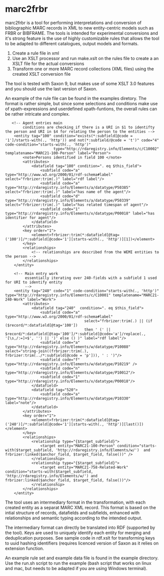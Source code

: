 # marc2frbr

marc2frbr is a tool for performing interpretations and conversion of bibliographic MARC records in XML to new entity-centric models such as FRBR or BIBFRAME. The tools is intended for experimental conversions and it's strong feature is the use of highly customizable rules that allows the tool to be adapted to different catalogues, output models and formats.

1. Create a rule file in xml
1. Use an XSLT processor and run make.xslt on the rules file to create a an XSLT file for the actual conversions
1. Transform one or more MARC record collections (XML files) using the created XSLT conversion file

The tool is tested with Saxon 9, but makes use of some XSLT 3.0 features and you should use the last version of Saxon.

An example of the rule file can be found in the examples diretory. The format is rather simple, but since some selections and conditions make use of xpath-expressions and userdefined xpath-funtions, the overall rules can be rather intricate and complex.
```
   <!-- Agent entries main 
        conditions are checking if there is a URI in $1 to identifty the person and URI in $4 for relating the person to the entities -->
    <entity tag="100" condition="exists(*:subfield[@code = '1']/starts-with(., 'http')) and not(*:subfield/@code = 't')" code="4" code-condition="starts-with(., 'http')"
                      type="http://rdaregistry.info/Elements/c/C10002" templatename="MARC21-100-Person" label="Person">
        <note>Persons identified in field 100 </note>
        <attributes>
            <datafield tag="100" condition=". eq $this_field">
                <subfield code="a" type="http://www.w3.org/2000/01/rdf-schema#label" select="frbrizer:trim(.)" label="rdf label"/>
                <subfield code="a" type="http://rdaregistry.info/Elements/a/datatype/P50385" select="frbrizer:trim(.)" label="has name of the agent"/>
                <subfield code="d" type="http://rdaregistry.info/Elements/a/datatype/P50339" select="frbrizer:trim(.)" label="has related timespan of agent"/>
                <subfield code="1" type="http://rdaregistry.info/Elements/x/datatype/P00018" label="has identifier for agent"/>
            </datafield>
        </attributes>
        <key order="1">
            <element>frbrizer:trim(*:datafield[@tag=('100')]/*:subfield[@code='1'][starts-with(., 'http')][1])</element>
        </key>
        <relationships>
            <!-- relationships are described from the WEMI entities to the person -->
        </relationships>
    </entity>
 
    <!-- Main entry work 
         essentially iterating over 240-fields with a subfield 1 used for URI to identify entity
         -->
    <entity tag="240" code="1" code-condition="starts-with(., 'http')" type="http://rdaregistry.info/Elements/c/C10001" templatename="MARC21-240-Work" label="Work">
        <attributes>
            <datafield tag="240"  condition=". eq $this_field">
                <subfield code="a" type="http://www.w3.org/2000/01/rdf-schema#label"
                                    select="frbrizer:trim(.) || (if ($record/*:datafield[@tag='100'])
                                    then ' (' || $record/*:datafield[@tag='100']/*:subfield[@code='a']/replace(., '[\s,/:=]+$', '') || ')' else () )" label="rdf label"/>
                <subfield code="a" type="http://rdaregistry.info/Elements/w/datatype/P10088" select="string-join((frbrizer:trim(.), frbrizer:trim(../*:subfield[@code = 'p'])), ' : ')"/>
                <subfield code="f" type="http://rdaregistry.info/Elements/w/datatype/P10219" />
                <subfield code="n" type="http://rdaregistry.info/Elements/w/datatype/P10012"/>
                <subfield code="1" type="http://rdaregistry.info/Elements/x/datatype/P00018"/>
            </datafield>
            <datafield tag="520">
                <subfield code="a" type="http://rdaregistry.info/Elements/w/datatype/P10330" label="note"/>
            </datafield>
        </attributes>
        <key order="1">
            <element>frbrizer:trim(*:datafield[@tag=('240')]/*:subfield[@code='1'][starts-with(., 'http')][last()])</element>
        </key>
        <relationships>
            <relationship type="{$target_subfield}">
                <target entity="MARC21-100-Person" condition="starts-with($target_subfield, 'http://rdaregistry.info/Elements/w/')  and frbrizer:linked($anchor_field, $target_field, false())" />
            </relationship>
            <relationship type="{$target_subfield}">
                <target entity="MARC21-758-Related-Work" condition="starts-with($target_subfield, 'http://rdaregistry.info/Elements/w/') and frbrizer:linked($anchor_field, $target_field, false())"/>
            </relationship>
        </relationships>
    </entity>
```

The tool uses an intermediary format in the transformation, with each created entity as a separat MARC XML record. This format is based on the intial structure of records, datafields and subfields, enhanced with relationships and semantic typing according to the intended output.


The intermediary format can directly be translated into RDF (supported by the tool). Keys are used to uniquely identify each entity for merging and deduplication purposes. See sample code in rdf.xslt for transforming keys to uuid hashing identifiers (requires licenced version of Saxon as it relies on extension function. 



An example rule set and example data file is found in the example directory. Use the run.sh script to run the example (bash script that works on linux and mac, but needs to be adapted if you are using Windows terminal).
